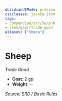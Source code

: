 ```yaml
---
obsidianUIMode: preview
cssclasses: json5e-item
tags:
- compendium/src/5e/phb
- item/gear/trade-good
aliases: ["Sheep"]
---
```

# Sheep
*Trade Good*  

- **Cost**: 2 gp
- **Weight**: ⏤

*Source: SRD / Basic Rules*